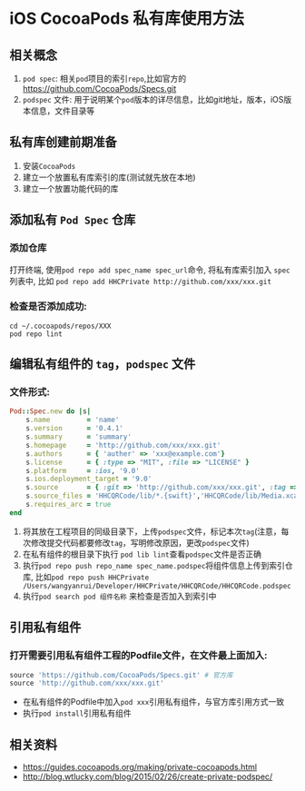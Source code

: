 # iOS CocoaPods 私有库使用方法
## 相关概念
1. `pod spec`: 相关`pod`项目的索引`repo`,比如官方的 https://github.com/CocoaPods/Specs.git
2. `podspec` 文件: 用于说明某个`pod`版本的详尽信息，比如git地址，版本，iOS版本信息，文件目录等

## 私有库创建前期准备
1. 安装`CocoaPods`
2. 建立一个放置私有库索引的库(测试就先放在本地)
3. 建立一个放置功能代码的库

## 添加私有 `Pod Spec` 仓库
### 添加仓库
打开终端, 使用`pod repo add spec_name spec_url`命令, 将私有库索引加入  `spec` 列表中, 比如 `pod repo add HHCPrivate http://github.com/xxx/xxx.git`
### 检查是否添加成功:
```shell
cd ~/.cocoapods/repos/XXX
pod repo lint
```

## 编辑私有组件的 `tag`，`podspec` 文件
### 文件形式:
```ruby
Pod::Spec.new do |s|
	s.name         = 'name'
	s.version      = '0.4.1'
	s.summary      = 'summary'
	s.homepage     = 'http://github.com/xxx/xxx.git'
	s.authors      = { 'auther' => 'xxx@example.com'}
	s.license      = { :type => "MIT", :file => "LICENSE" }
	s.platform     = :ios, '9.0'
	s.ios.deployment_target = '9.0'
	s.source       = { :git => 'http://github.com/xxx/xxx.git', :tag => '0.4.1'}
	s.source_files = 'HHCQRCode/lib/*.{swift}','HHCQRCode/lib/Media.xcassets/*.png'
	s.requires_arc = true
end
```

1. 将其放在工程项目的同级目录下，上传`podspec`文件，标记本次`tag`(注意，每次修改提交代码都要修改`tag`，写明修改原因，更改`podspec`文件)
2. 在私有组件的根目录下执行 `pod lib lint`查看`podspec`文件是否正确
3. 执行`pod repo push repo_name spec_name.podspec`将组件信息上传到索引仓库, 比如`pod repo push HHCPrivate /Users/wangyanrui/Developer/HHCPrivate/HHCQRCode/HHCQRCode.podspec`
4. 执行`pod search pod 组件名称` 来检查是否加入到索引中

## 引用私有组件
### 打开需要引用私有组件工程的Podfile文件，在文件最上面加入:
```ruby
source 'https://github.com/CocoaPods/Specs.git' # 官方库
source 'http://github.com/xxx/xxx.git'
```
- 在私有组件的Podfile中加入`pod xxx`引用私有组件，与官方库引用方式一致
- 执行`pod install`引用私有组件

## 相关资料
- https://guides.cocoapods.org/making/private-cocoapods.html
- http://blog.wtlucky.com/blog/2015/02/26/create-private-podspec/

